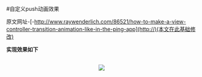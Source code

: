 #自定义push动画效果

原文网址-[-http://www.raywenderlich.com/86521/how-to-make-a-view-controller-transition-animation-like-in-the-ping-app](http://)(本文在此基础修改)

**实现效果如下**

<br/>
<center>
<img src="http://cdn4.raywenderlich.com/wp-content/uploads/2014/12/ping.gif"></img>
</center>


